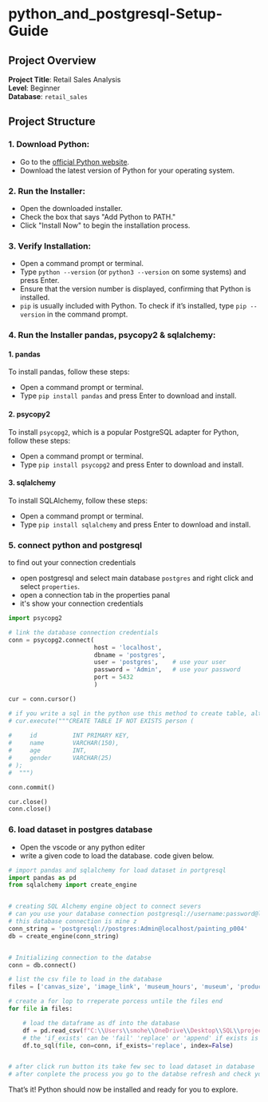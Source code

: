 # python_and_postgresql-Setup-Guide

## Project Overview

**Project Title**: Retail Sales Analysis  
**Level**: Beginner  
**Database**: `retail_sales`

## Project Structure

### 1. Download Python:
- Go to the [official Python website](https://www.python.org/downloads/).
- Download the latest version of Python for your operating system.


### 2. Run the Installer:
- Open the downloaded installer.
- Check the box that says "Add Python to PATH."
- Click "Install Now" to begin the installation process.


 ### 3. Verify Installation:
- Open a command prompt or terminal.
- Type `python --version` (or `python3 --version` on some systems) and press Enter.
- Ensure that the version number is displayed, confirming that Python is installed.
- `pip` is usually included with Python. To check if it’s installed, type `pip --version` in the command prompt.


### 4. Run the Installer pandas, psycopy2 & sqlalchemy:

#### 1. pandas
To install pandas, follow these steps:
- Open a command prompt or terminal.
- Type `pip install pandas` and press Enter to download and install.


#### 2. psycopy2
To install `psycopg2`, which is a popular PostgreSQL adapter for Python, follow these steps:
- Open a command prompt or terminal.
- Type `pip install psycopg2` and press Enter to download and install.

#### 3. sqlalchemy
To install SQLAlchemy, follow these steps:
- Open a command prompt or terminal.
- Type `pip install sqlalchemy` and press Enter to download and install.

### 5. connect python and postgresql
to find out your connection credentials
- open postgresql and select main database `postgres` and right click and select `properties`.
- open a connection tab in the properties panal
- it's show your connection credentials

```python
import psycopg2

# link the database connection credentials
conn = psycopg2.connect(
                        host = 'localhost', 
                        dbname = 'postgres', 
                        user = 'postgres',    # use your user
                        password = 'Admin',   # use your password
                        port = 5432
                        )

cur = conn.cursor()

# if you write a sql in the python use this method to create table, alter table, insert data & etc..
# cur.execute("""CREATE TABLE IF NOT EXISTS person (
            
#     id          INT PRIMARY KEY,
#     name        VARCHAR(150),
#     age         INT,
#     gender      VARCHAR(25)
# );
#  """)

conn.commit()

cur.close()
conn.close()
```



### 6. load dataset in postgres database
- Open the vscode or any python editer
- write a given code to load the database. code given below.

```python
# import pandas and sqlalchemy for load dataset in portgresql
import pandas as pd
from sqlalchemy import create_engine


# creating SQL Alchemy engine object to connect severs
# can you use your database connection postgresql://username:password@localhost/database
# this database connection is mine z
conn_string = 'postgresql://postgres:Admin@localhost/painting_p004'
db = create_engine(conn_string)


# Initializing connection to the databse
conn = db.connect()

# list the csv file to load in the database
files = ['canvas_size', 'image_link', 'museum_hours', 'museum', 'product_size', 'subject', 'work']

# create a for lop to rreperate porcess untile the files end 
for file in files:

    # load the dataframe as df into the database 
    df = pd.read_csv(f"C:\\Users\\smohe\\OneDrive\\Desktop\\SQL\\projects\\project_004\\dataset\\{file}.csv")
    # the 'if_exists' can be 'fail' 'replace' or 'append' if exists is check the talble already exists or not if exists this step replace a table
    df.to_sql(file, con=conn, if_exists='replace', index=False)


# after click run button its take few sec to load dataset in database 
# after conplete the process you go to the databse refresh and check your databse 
```


That’s it! Python should now be installed and ready for you to explore.
